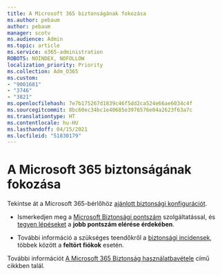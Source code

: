 ```yaml
---
title: A Microsoft 365 biztonságának fokozása
ms.author: pebaum
author: pebaum
manager: scotv
ms.audience: Admin
ms.topic: article
ms.service: o365-administration
ROBOTS: NOINDEX, NOFOLLOW
localization_priority: Priority
ms.collection: Adm_O365
ms.custom:
- "9001681"
- "3746"
- "3821"
ms.openlocfilehash: 7e7b175267d1839c46f5dd2ca524e66ae6034c4f
ms.sourcegitcommit: 8bc60ec34bc1e40685e3976576e04a2623f63a7c
ms.translationtype: HT
ms.contentlocale: hu-HU
ms.lasthandoff: 04/15/2021
ms.locfileid: "51830179"
---
```

# <a name="increase-microsoft-365-security"></a>A Microsoft 365 biztonságának fokozása

Tekintse át a Microsoft 365-bérlőhöz [ajánlott biztonsági konfigurációt](https://docs.microsoft.com/microsoft-365/security/office-365-security/tenant-wide-setup-for-increased-security?view=o365-worldwide).

- Ismerkedjen meg a [Microsoft Biztonsági pontszám](https://docs.microsoft.com/microsoft-365/security/mtp/microsoft-secure-score?view=o365-worldwide) szolgáltatással, és [tegyen lépéseket](https://docs.microsoft.com/microsoft-365/security/mtp/microsoft-secure-score?view=o365-worldwide#take-action-to-improve-your-score) a **jobb pontszám elérése érdekében**.

- További információ a szükséges teendőkről a [biztonsági incidensek](https://docs.microsoft.com/microsoft-365/security/office-365-security/office365-security-incident-response-overview?view=o365-worldwide), többek között a **feltört fiókok** esetén.

További információt [A Microsoft 365 Biztonság használatbavétele](https://docs.microsoft.com/microsoft-365/security/office-365-security/security-roadmap?view=o365-worldwide) című cikkben talál. 
